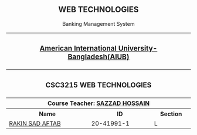 <p align="center">
<h2 align="center">WEB TECHNOLOGIES</h2>
<p align="center">Banking Management System</p>
<table align="center">
  <tr>
  	<th colspan="3"><h3><a href="https://www.aiub.edu">American International University-Bangladesh(AIUB)</a></h3></th>
  </tr>
  
  <tr>
  	<th colspan="3"><h3>CSC3215	WEB TECHNOLOGIES</h3></th>
  </tr>
  
  <tr>
  	<th colspan="3">Course Teacher: <a href="https://github.com/hsazzad-prog">SAZZAD HOSSAIN</a></th>
  </tr>
  
  <tr>
    <th>Name</th>
    <th>ID</th>
    <th>Section</th>
  </tr>
  
  <tr>
    <td><a href="https://github.com/aftabrakinsad">RAKIN SAD AFTAB</a></td>
    <td>20-41991-1</td>
    <td>L</td>
  </tr>

</table>
</p>

